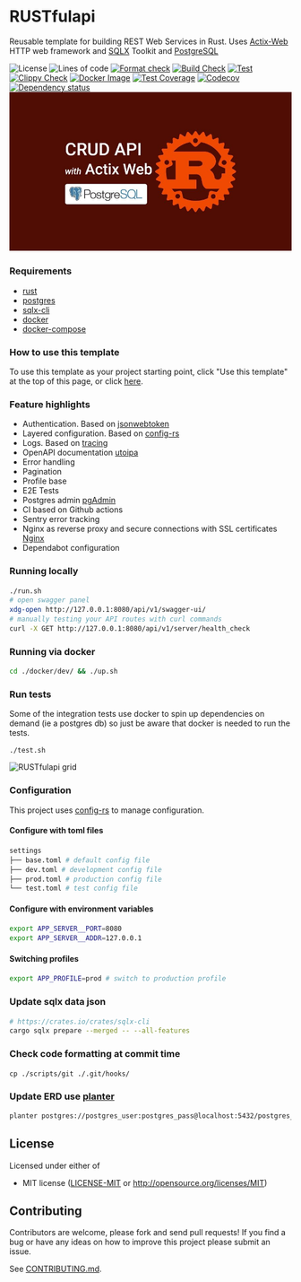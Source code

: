 # RUSTfulapi
Reusable template for building REST Web Services in Rust. Uses [Actix-Web](https://actix.rs/) HTTP web framework and [SQLX](https://github.com/launchbadge/sqlx) Toolkit and [PostgreSQL](https://www.postgresql.org/)

![License](https://img.shields.io/github/license/robatipoor/rustfulapi)
![Lines of code](https://img.shields.io/tokei/lines/github/robatipoor/rustfulapi)
[![Format check](https://github.com/robatipoor/rustfulapi/actions/workflows/format.yml/badge.svg)](https://github.com/robatipoor/rustfulapi/actions/workflows/format.yml)
[![Build Check](https://github.com/robatipoor/rustfulapi/actions/workflows/check.yml/badge.svg)](https://github.com/robatipoor/rustfulapi/actions/workflows/check.yml)
[![Test](https://github.com/robatipoor/rustfulapi/actions/workflows/test.yml/badge.svg)](https://github.com/robatipoor/rustfulapi/actions/workflows/test.yml)
[![Clippy Check](https://github.com/robatipoor/rustfulapi/actions/workflows/clippy.yml/badge.svg)](https://github.com/robatipoor/rustfulapi/actions/workflows/clippy.yml)
[![Docker Image](https://github.com/robatipoor/rustfulapi/actions/workflows/build.yml/badge.svg)](https://github.com/robatipoor/rustfulapi/actions/workflows/build.yml)
[![Test Coverage](https://github.com/robatipoor/rustfulapi/actions/workflows/coverage.yml/badge.svg)](https://github.com/robatipoor/rustfulapi/actions/workflows/coverage.yml)
[![Codecov](https://codecov.io/gh/robatipoor/rustfulapi/branch/main/graph/badge.svg?token=BIMUKRJPE7)](https://codecov.io/gh/robatipoor/rustfulapi)
[![Dependency status](https://deps.rs/repo/github/robatipoor/rustfulapi/status.svg)](https://deps.rs/repo/github/robatipoor/rustfulapi)
![RUSTfulapi-logo](/static/images/logo.jpg)
### Requirements

- [rust](https://www.rust-lang.org/tools/install)
- [postgres](https://www.postgresql.org/)
- [sqlx-cli](https://github.com/launchbadge/sqlx/tree/main/sqlx-cli)
- [docker](https://www.docker.com/)
- [docker-compose](https://docs.docker.com/compose/)

### How to use this template

To use this template as your project starting point, click "Use this template" at the top of this page, or click [here](https://github.com/robatipoor/rustfulapi/generate).

### Feature highlights

* Authentication. Based on [jsonwebtoken](https://github.com/Keats/jsonwebtoken)
* Layered configuration. Based on [config-rs](https://github.com/mehcode/config-rs)
* Logs. Based on [tracing](https://github.com/tokio-rs/tracing)
* OpenAPI documentation [utoipa](https://github.com/juhaku/utoipa)
* Error handling
* Pagination
* Profile base 
* E2E Tests
* Postgres admin [pgAdmin](https://www.pgadmin.org/)
* CI based on Github actions
* Sentry error tracking
* Nginx as reverse proxy and secure connections with SSL certificates [Nginx](https://www.nginx.com/)
* Dependabot configuration

### Running locally

```bash
./run.sh
# open swagger panel
xdg-open http://127.0.0.1:8080/api/v1/swagger-ui/
# manually testing your API routes with curl commands
curl -X GET http://127.0.0.1:8080/api/v1/server/health_check
```
### Running via docker

```bash
cd ./docker/dev/ && ./up.sh
```
### Run tests
Some of the integration tests use docker to spin up dependencies on demand (ie a postgres db) so just be aware that docker is needed to run the tests.
```
./test.sh
```
![RUSTfulapi grid](https://codecov.io/gh/robatipoor/rustfulapi/branch/main/graphs/tree.svg?token=BIMUKRJPE7)
### Configuration
This project uses [config-rs](https://github.com/mehcode/config-rs) to manage configuration.
#### Configure with toml files
```bash
settings
├── base.toml # default config file 
├── dev.toml # development config file 
├── prod.toml # production config file
└── test.toml # test config file

```
#### Configure with environment variables
```bash
export APP_SERVER__PORT=8080
export APP_SERVER__ADDR=127.0.0.1
```
#### Switching profiles
```bash
export APP_PROFILE=prod # switch to production profile
```
### Update sqlx data json 
```bash
# https://crates.io/crates/sqlx-cli
cargo sqlx prepare --merged -- --all-features

```
### Check code formatting at commit time
```
cp ./scripts/git ./.git/hooks/
```
### Update ERD use [planter](https://github.com/achiku/planter)
```bash
planter postgres://postgres_user:postgres_pass@localhost:5432/postgres_db\?sslmode=disable -o docs/schema.puml
```
## License

Licensed under either of

 * MIT license
   ([LICENSE-MIT](LICENSE) or http://opensource.org/licenses/MIT)

## Contributing

Contributors are welcome, please fork and send pull requests! If you find a bug
or have any ideas on how to improve this project please submit an issue.

See [CONTRIBUTING.md](CONTRIBUTING.md).
